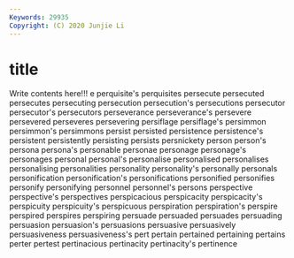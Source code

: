 ```yaml
---
Keywords: 29935
Copyright: (C) 2020 Junjie Li
---
```


# title

Write contents here!!!
e 
perquisite's 
perquisites 
persecute 
persecuted 
persecutes 
persecuting 
persecution
persecution's 
persecutions 
persecutor 
persecutor's 
persecutors 
perseverance 
perseverance's 
persevere 
persevered 
perseveres
persevering 
persiflage 
persiflage's 
persimmon 
persimmon's 
persimmons 
persist 
persisted 
persistence 
persistence's
persistent 
persistently 
persisting 
persists 
persnickety 
person 
person's 
persona 
persona's 
personable
personae 
personage 
personage's 
personages 
personal 
personal's 
personalise 
personalised 
personalises 
personalising
personalities 
personality 
personality's 
personally 
personals 
personification 
personification's 
personifications 
personified 
personifies
personify 
personifying 
personnel 
personnel's 
persons 
perspective 
perspective's 
perspectives 
perspicacious 
perspicacity
perspicacity's 
perspicuity 
perspicuity's 
perspicuous 
perspiration 
perspiration's 
perspire 
perspired 
perspires 
perspiring
persuade 
persuaded 
persuades 
persuading 
persuasion 
persuasion's 
persuasions 
persuasive 
persuasively 
persuasiveness
persuasiveness's 
pert 
pertain 
pertained 
pertaining 
pertains 
perter 
pertest 
pertinacious 
pertinacity
pertinacity's 
pertinence 
